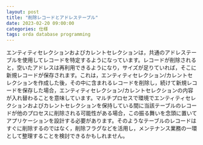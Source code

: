 ```yaml
---
layout: post
title: "削除レコードとアドレステーブル"
date: 2023-02-20 09:00:00
categories: 仕様
tags: orda database programming
---
```


エンティティセレクションおよびカレントセレクションは，共通のアドレステーブルを使用してレコードを特定するようになっています。レコードが削除されると，空いたアドレスは再利用できるようになり，サイズが足りていれば，そこに新規レコードが保存されます。これは，エンティティセレクション/カレントセレクションを作成した後，その中に含まれるレコードを削除し，続けて新規レコードを保存した場合，エンティティセレクション/カレントセレクションの内容が入れ替わることを意味しています。マルチプロセスで環境でエンティティセレクションおよびカレントセレクションを保持している間に当該テーブルのレコードが他のプロセスに削除される可能性がある場合，この振る舞いを念頭に置いてアプリケーションを設計する必要があります。そのようなテーブルのレコードはすぐに削除するのではなく，削除フラグなどを活用し，メンテナンス業務の一環として整理することを検討できるかもしれません。
